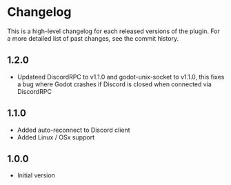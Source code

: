 Changelog
============

This is a high-level changelog for each released versions of the plugin.
For a more detailed list of past changes, see the commit history.

1.2.0
------
- Updateed DiscordRPC to v1.1.0 and godot-unix-socket to v1.1.0, this fixes a bug where Godot crashes if Discord is closed when connected via DiscordRPC

1.1.0
------
- Added auto-reconnect to Discord client
- Added Linux / OSx support

1.0.0
------
- Initial version